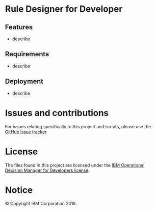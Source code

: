 # Rule Designer for Developer

## Features
- describe

## Requirements
- describe

## Deployment
- describe

# Issues and contributions
For issues relating specifically to this project and scripts, please use the [GitHub issue tracker](../../issues).

# License
The files found in this project are licensed under the [IBM Operational Decision Manager for Developers license](LICENSE).

# Notice
© Copyright IBM Corporation 2018.
